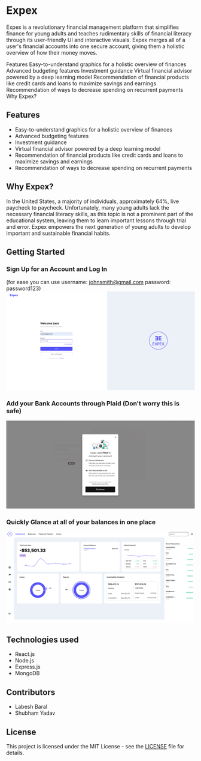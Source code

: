 # Expex

Expex is a revolutionary financial management platform that simplifies finance for young adults and teaches rudimentary skills of financial literacy through its user-friendly UI and interactive visuals. Expex merges all of a user's financial accounts into one secure account, giving them a holistic overview of how their money moves.

Features
Easy-to-understand graphics for a holistic overview of finances
Advanced budgeting features
Investment guidance
Virtual financial advisor powered by a deep learning model
Recommendation of financial products like credit cards and loans to maximize savings and earnings
Recommendation of ways to decrease spending on recurrent payments
Why Expex?
## Features

- Easy-to-understand graphics for a holistic overview of finances
- Advanced budgeting features
- Investment guidance
- Virtual financial advisor powered by a deep learning model
- Recommendation of financial products like credit cards and loans to maximize savings and earnings
- Recommendation of ways to decrease spending on recurrent payments

## Why Expex?

In the United States, a majority of individuals, approximately 64%, live paycheck to paycheck. Unfortunately, many young adults lack the necessary financial literacy skills, as this topic is not a prominent part of the educational system, leaving them to learn important lessons through trial and error. Expex empowers the next generation of young adults to develop important and sustainable financial habits.


## Getting Started

### Sign Up for an Account and Log In 
(for ease you can use username: johnsmith@gmail.com password: password123)
![Log in](public/assets/readme/readMe-login.png)

### Add your Bank Accounts through Plaid (Don't worry this is safe)
![Plaid](public/assets/readme/readMe-plaid.png)

### Quickly Glance at all of your balances in one place
![Dashboard](public/assets/readme/readMe-dashboard.png)





## Technologies used

- React.js
- Node.js
- Express.js
- MongoDB

## Contributors

- Labesh Baral
- Shubham Yadav

## License

This project is licensed under the MIT License - see the [LICENSE](LICENSE) file for details.
